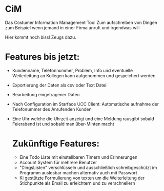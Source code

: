 # CiM
Das Costumer Information Management Tool
Zum aufschreiben von Dingen zum Beispiel wenn jemand in einer Firma anruft und irgendwas will

Hier kommt noch bissl Zeugs dazu.
# Features bis jetzt:
- Kundenname, Telefonnummer, Problem, Info und eventuelle Weiterleitung an Kollegen kann aufgenommen und gespeichert werden
- Exportierung der Daten als csv oder Text Datei
- Bearbeitung eingetragener Daten
- Nach Configuration im Starface UCC Client: Automatische aufnahme der Telefonummer des Anrufenden Kunden
- Eine Uhr welche die Uhrzeit anzeigt und eine Meldung rausgibt sobald Feierabend ist und sobald man über-Minten macht

  # Zukünftige Features:
  - Eine Todo Liste mit einstellbaren Timern und Erinnerungen
  - Account System für mehrere Benutzer
  - "DingsListen" verschlüsseln und ausschließlich schreibgeschützt im Programm auslesbar machen alternativ auch mit Passwort
  - Ki gestützte Formulierung von texten um die Weiterleitung der Stichpunkte als Email zu erleichtern und zu verschnellern
  
